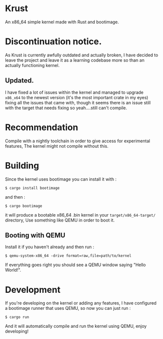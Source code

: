 # Krust
An x86_64 simple kernel made with Rust and bootimage.

#  Discontinuation notice.
As Krust is currently awfully outdated and actually broken,   I have decided to leave the project 
and leave it as a learning codebase more so than an actually functioning kernel.
## Updated.
I have fixed a lot of issues within the kernel and managed to upgrade ``x86_x64`` to the newest version (it's the most important crate in my eyes) fixing all the issues that came with,   though it seems there is an issue still with the target that needs fixing so yeah....still can't compile.
# Recommendation
Compile with a nightly toolchain in order to give access for experimental features, The kernel might not compile without this.

# Building

Since the kernel uses bootimage you can install it with : 
```
$ cargo install bootimage
```
and then : 

```
$ cargo bootimage 
```
it will produce a bootable x86_64 .bin kernel in your ``target/x86_64-target/`` directory, Use something like QEMU in order to boot it.

## Booting with QEMU

Install it if you haven't already and then run : 

```
$ qemu-system-x86_64 -drive format=raw,file=path/to/kernel
```
If everything goes right you should see a QEMU window saying "Hello World!".
# Development

If you're developing on the kernel or adding any features, I have configured a bootimage runner that uses QEMU, so now you can just run :
```
$ cargo run 
```
And it will automatically compile and run the kernel using QEMU, enjoy developing!
